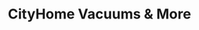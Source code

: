 ---
title: "CityHome Vacuums & More"
url: /chicago/cityhome-vacuums-and-more/
shop: vacuum cleaner
---